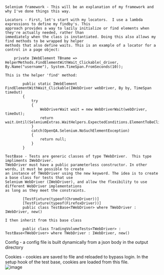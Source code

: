 	Selenium framework - This will be an explanation of my framework and why I've done things this way. 
	
	Locators - First, let's start with my locators.  I use a lambda expressions to define my findby's. This 
	approach provides a way to lazily initialize or find elements when they're actually needed, rather than 
	immediately when the class is instantiated. Doing this also allows my find methods to be wrapped by helper 
	methods that also define waits. This is an example of a locator for a control in a page object:
	
	    private IWebElement TBname => HelperMethods.FindElementWithWait_Clickable(_driver, By.Name("username"), System.TimeSpan.FromSeconds(10));
	
	This is the helper 'find' method:
	
	        public static IWebElement FindElementWithWait_Clickable(IWebDriver webDriver, By by, TimeSpan timeOut)
	        {
	            try
	            {
	                WebDriverWait wait = new WebDriverWait(webDriver, timeOut);
	                return wait.Until(SeleniumExtras.WaitHelpers.ExpectedConditions.ElementToBeClickable(by));
	            }
	            catch(OpenQA.Selenium.NoSuchElementException)
	            {
	                return null;
	            }
	        }
		
	TestBase - Tests are generic classes of type TWebDriver.  This type impliments IWebDriver.  
	TWebDriver must have a public parameterless constructor. In other words, it must be possible to create 
	an instance of TWebDriver using the new keyword. The idea is to create a base class for tests that use 
	Selenium WebDriver (IWebDriver), and allow the flexibility to use different WebDriver implementations 
	as long as they meet the constraints.
	
		    [TestFixture(typeof(ChromeDriver))]
		    [TestFixture(typeof(FirefoxDriver))]
		    public class TestBase<TWebDriver> where TWebDriver : IWebDriver, new()
	  
	I then inherit from this base class
	
		    public class TradingVolumeTests<TWebDriver> : TestBase<TWebDriver> where TWebDriver : IWebDriver, new()
	
Config - a config file is built dynamically from a json body in the output directory

Cookies - cookies are saved to file and reloaded to bypass login. In the setup hook of the test base, cookies are loaded from this file.  
![image](https://github.com/chrisbouy/CodingExcercises/assets/100810443/8e9d0f83-1ca2-43d5-a129-6c7f91e16667)
